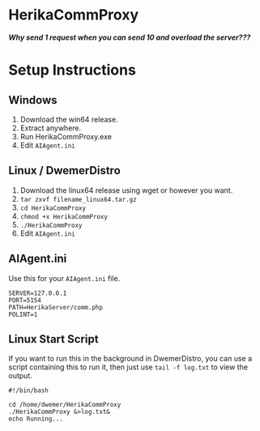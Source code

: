 # HerikaCommProxy
***Why send 1 request when you can send 10 and overload the server???***

# Setup Instructions

## Windows
 1. Download the win64 release.
 2. Extract anywhere.
 3. Run HerikaCommProxy.exe
 4. Edit `AIAgent.ini`

## Linux / DwemerDistro
 1. Download the linux64 release using wget or however you want.
 2. `tar zxvf filename_linux64.tar.gz`
 3. `cd HerikaCommProxy`
 4. `chmod +x HerikaCommProxy`
 5. `./HerikaCommProxy`
 6. Edit `AIAgent.ini`

## AIAgent.ini
Use this for your `AIAgent.ini` file.
```
SERVER=127.0.0.1
PORT=5154
PATH=HerikaServer/comm.php
POLINT=1
```

## Linux Start Script
If you want to run this in the background in DwemerDistro, you can use a script containing this to run it, then just use `tail -f log.txt` to view the output.
```
#!/bin/bash

cd /home/dwemer/HerikaCommProxy
./HerikaCommProxy &>log.txt&
echo Running...
```
